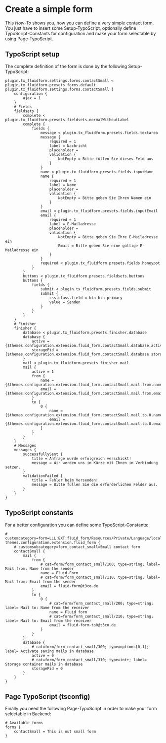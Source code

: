# Create a simple form

This *How-To* shows you, how you can define a very simple contact form. You just have to insert some Setup-TypoScript, optionally define TypoScript-Constants for configuration and make your form selectable by using Page-TypoScript.

## TypoScript setup

The complete definition of the form is done by the following Setup-TypoScript:

```typo3_typoscript
plugin.tx_fluidform.settings.forms.contactSmall < plugin.tx_fluidform.presets.forms.default
plugin.tx_fluidform.settings.forms.contactSmall {
	configuration {
		ajax = 1
	}
	# Fields
	fieldsets {
		complete < plugin.tx_fluidform.presets.fieldsets.normalWithoutLabel
		complete {
			fields {
				message < plugin.tx_fluidform.presets.fields.textarea
				message {
					required = 1
					label = Nachricht
					placeholder =
					validation {
						NotEmpty = Bitte füllen Sie dieses Feld aus
					}
				}
				name < plugin.tx_fluidform.presets.fields.inputName
				name {
					required = 1
					label = Name
					placeholder =
					validation {
						NotEmpty = Bitte geben Sie Ihren Namen ein
					}
				}
				email < plugin.tx_fluidform.presets.fields.inputEmail
				email {
					required = 1
					label = E-Mailadresse
					placeholder =
					validation {
						NotEmpty = Bitte geben Sie Ihre E-Mailadresse ein
						Email = Bitte geben Sie eine gültige E-Mailadresse ein
					}
				}
				required < plugin.tx_fluidform.presets.fields.honeypot
			}
		}
		buttons < plugin.tx_fluidform.presets.fieldsets.buttons
		buttons {
			fields {
				submit < plugin.tx_fluidform.presets.fields.submit
				submit {
					css.class.field = btn btn-primary
					value = Senden
				}
			}
		}
	}
	# Finisher
	finisher {
		database < plugin.tx_fluidform.presets.finisher.database
		database {
			active = {$themes.configuration.extension.fluid_form.contactSmall.database.active}
			storagePid = {$themes.configuration.extension.fluid_form.contactSmall.database.storagePid}
		}
		mail < plugin.tx_fluidform.presets.finisher.mail
		mail {
			active = 1
			from {
				name = {$themes.configuration.extension.fluid_form.contactSmall.mail.from.name}
				email = {$themes.configuration.extension.fluid_form.contactSmall.mail.from.email}
			}
			to {
				0 {
					name = {$themes.configuration.extension.fluid_form.contactSmall.mail.to.0.name}
					email = {$themes.configuration.extension.fluid_form.contactSmall.mail.to.0.email}
				}
			}
		}
	}
	# Messages
	messages {
		successfullySent {
			title = Anfrage wurde erfolgreich verschickt!
			message = Wir werden uns in Kürze mit Ihnen in Verbindung setzen.
		}
		validationFailed {
			title = Fehler beim Versenden!
			message = Bitte füllen Sie die erforderlichen Felder aus.
		}
	}
}
```



## TypoScript constants

For a better configuration you can define some TypoScript-Constants:

```typo3_typoscript
# customcategory=form=LLL:EXT:fluid_form/Resources/Private/Language/locallang.xlf:tx_fluidform_constants.category
themes.configuration.extension.fluid_form {
	# customsubcategory=form_contact_small=Small contact form
	contactSmall {
		mail {
			from {
				# cat=form/form_contact_small/100; type=string; label= Mail from: Name from the sender
				name = Fluid-Form
				# cat=form/form_contact_small/110; type=string; label= Mail from: Email from the sender
				email = fluid-form@t3co.de
			}
			to {
				0 {
					# cat=form/form_contact_small/200; type=string; label= Mail to: Name from the receiver
					name = Fluid form
					# cat=form/form_contact_small/210; type=string; label= Mail to: Email from the receiver
					email = fluid-form-to0@t3co.de
				}
			}
		}
		database {
			# cat=form/form_contact_small/300; type=options[0,1]; label= Activate saving mails in database
			active = 0
			# cat=form/form_contact_small/310; type=int+; label= Storage container mails in database
			storagePid = 0
		}
	}
}
```



## Page TypoScript (tsconfig)

Finally you need the following Page-TypoScript in order to make your form selectable in Backend:

```typo3_typoscript
# Available forms
forms {
	contactSmall = This is out small form
}
```
